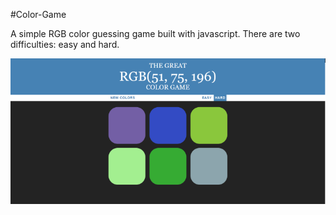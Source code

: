 #Color-Game

A simple RGB color guessing game built with javascript. There are two difficulties: easy and hard.

![Screenshot](https://github.com/ryankinnard/Color-Game/blob/master/RBG.png)
